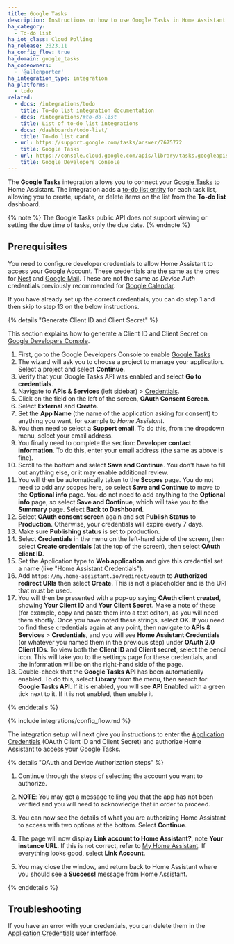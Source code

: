 ```yaml
---
title: Google Tasks
description: Instructions on how to use Google Tasks in Home Assistant.
ha_category:
  - To-do list
ha_iot_class: Cloud Polling
ha_release: 2023.11
ha_config_flow: true
ha_domain: google_tasks
ha_codeowners:
  - '@allenporter'
ha_integration_type: integration
ha_platforms:
  - todo
related:
  - docs: /integrations/todo
    title: To-do list integration documentation
  - docs: /integrations/#to-do-list
    title: List of to-do list integrations
  - docs: /dashboards/todo-list/
    title: To-do list card
  - url: https://support.google.com/tasks/answer/7675772
    title: Google Tasks
  - url: https://console.cloud.google.com/apis/library/tasks.googleapis.com
    title: Google Developers Console
---
```


The **Google Tasks** integration allows you to connect your [Google Tasks](https://support.google.com/tasks/answer/7675772) to Home Assistant. The integration adds a [to-do list entity](/integrations/todo) for
each task list, allowing you to create, update, or delete items on the list from the **To-do list** dashboard.

{% note %}
The Google Tasks public API does not support viewing or setting the due time of tasks, only the due date.
{% endnote %}

## Prerequisites

You need to configure developer credentials to allow Home Assistant to access your Google Account.
These credentials are the same as the ones for [Nest](/integrations/nest) and [Google Mail](/integrations/google_mail).
These are not the same as *Device Auth* credentials previously recommended for [Google Calendar](/integrations/google).

If you have already set up the correct credentials, you can do step 1 and then skip to step 13 on the below instructions.

{% details "Generate Client ID and Client Secret" %}

This section explains how to generate a Client ID and Client Secret on
[Google Developers Console](https://console.cloud.google.com/apis/library/tasks.googleapis.com).

1. First, go to the Google Developers Console to enable [Google Tasks](https://console.cloud.google.com/apis/library/tasks.googleapis.com)
2. The wizard will ask you to choose a project to manage your application. Select a project and select **Continue**.
3. Verify that your Google Tasks API was enabled and select **Go to credentials**.
4. Navigate to **APIs & Services** (left sidebar) > [Credentials](https://console.cloud.google.com/apis/credentials).
5. Click on the field on the left of the screen, **OAuth Consent Screen**.
6. Select **External** and **Create**.
7. Set the **App Name** (the name of the application asking for consent) to anything you want, for example to *Home Assistant*.
8. You then need to select a **Support email**. To do this, from the dropdown menu, select your email address.
9. You finally need to complete the section: **Developer contact information**. To do this, enter your email address (the same as above is fine).
10. Scroll to the bottom and select **Save and Continue**. You don't have to fill out anything else, or it may enable additional review.
11. You will then be automatically taken to the **Scopes** page. You do not need to add any scopes here, so select **Save and Continue** to move to the **Optional info** page. You do not need to add anything to the **Optional info** page, so select **Save and Continue**, which will take you to the **Summary** page. Select **Back to Dashboard**.
12. Select **OAuth consent screen** again and set **Publish Status** to **Production**. Otherwise, your credentials will expire every 7 days.
13. Make sure **Publishing status** is set to production.
14. Select **Credentials** in the menu on the left-hand side of the screen, then select **Create credentials** (at the top of the screen), then select **OAuth client ID**.
15. Set the Application type to **Web application** and give this credential set a name (like "Home Assistant Credentials").
16. Add `https://my.home-assistant.io/redirect/oauth` to **Authorized redirect URIs** then select **Create**. This is not a placeholder and is the URI that must be used.
17. You will then be presented with a pop-up saying **OAuth client created**, showing **Your Client ID** and **Your Client Secret**. Make a note of these (for example, copy and paste them into a text editor), as you will need them shortly. Once you have noted these strings, select **OK**. If you need to find these credentials again at any point, then navigate to **APIs & Services** > **Credentials**, and you will see **Home Assistant Credentials** (or whatever you named them in the previous step) under **OAuth 2.0 Client IDs**. To view both the **Client ID** and **Client secret**, select the pencil icon. This will take you to the settings page for these credentials, and the information will be on the right-hand side of the page.
18. Double-check that the **Google Tasks API** has been automatically enabled. To do this, select **Library** from the menu, then search for **Google Tasks API**. If it is enabled, you will see **API Enabled** with a green tick next to it. If it is not enabled, then enable it.

{% enddetails %}

{% include integrations/config_flow.md %}

The integration setup will next give you instructions to enter the [Application Credentials](/integrations/application_credentials/) (OAuth Client ID and Client Secret) and authorize Home Assistant to access your Google Tasks.

{% details "OAuth and Device Authorization steps" %}

1. Continue through the steps of selecting the account you want to authorize.

2. **NOTE**: You may get a message telling you that the app has not been verified and you will need to acknowledge that in order to proceed.

3. You can now see the details of what you are authorizing Home Assistant to access with two options at the bottom. Select **Continue**.

4. The page will now display **Link account to Home Assistant?**, note **Your instance URL**. If this is not correct, refer to [My Home Assistant](/integrations/my). If everything looks good, select **Link Account**.

5. You may close the window, and return back to Home Assistant where you should see a **Success!** message from Home Assistant.

{% enddetails %}

## Troubleshooting

If you have an error with your credentials, you can delete them in the [Application Credentials](/integrations/application_credentials/) user interface.
